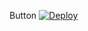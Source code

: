 Button
[![Deploy](https://www.herokucdn.com/deploy/button.svg)](https://heroku.com/deploy?template=https://github.com/heroku/node-js-getting-started)
